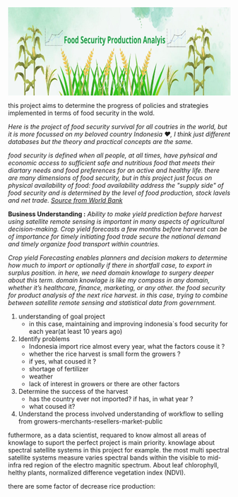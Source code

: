 <img align="center" alt="coding" src="https://github.com/MujibSukriLuman/food-security-production-analysis/blob/main/food%20security.jpg" width="1200" height="200" style="max-width: 100%;">

this project aims to determine the progress of policies and strategies implemented in terms of food security in the wold.

*Here is the project of food security survival for all coutries in the world, but it is more focussed on my beloved country Indonesia ♥️, I think just different databases but the theory and practical concepts are the same.*

*food security is defined when all people, at all times, have pyhsical and economic access to sufficient safe and nutritious food that meets their diartary needs and food preferences for an active and healthy life. there are many dimensions of food security, but in this project just focus on physical availability of food: food availability address the "supply side" of food security and is determined by the level of food production, stock lavels and net trade. [Source from World Bank](https://www.worldbank.org/en/topic/agriculture/brief/food-security-update/what-is-food-security)*


**Business Understanding :**
*Ability to make yield prediction before harvest using satellite remote sensing is important in many aspects of agricultural decision-making. Crop yield forecasts a few months before harvest can be of importance for timely initiating food trade secure the national demand and timely organize food transport within countries.*

*Crop yield Forecasting enables planners and decision makers to determine how much to import or optionally if there in shortfall case, to export in surplus position. in here, we need domain knowlage to surgery deeper about this term. domain knowlage is like my compass in any domain, whether it’s healthcare, finance, marketing, or any other.
the food security for product analysis of the next rice harvest. in this case, trying to combine between satellite remote sensing and statistical data from government.*
  
1. understanding of goal project
   - in this case, maintaining and improving indonesia`s food security for each year(at least 10 years ago)
2. Identify problems
   - Indonesia import rice almost every year, what the factors couse it ?
   - whether the rice harvest is small form the growers ?
   - if yes, what coused it ?
   - shortage of fertilizer
   - weather
   - lack of interest in growers or there are other factors
3. Determine the success of the harvest
   - has the country ever not imported? if has, in what year ?
   - what coused it?
4. Understand the process involved understanding of workflow to selling
   from growers-merchants-resellers-market-public

futhermore, as a data scientist, requared to know almost all areas of knowlage to suport the perfect project is main priority. knowlage about spectral satellite systems in this project for example. the most multi spectral satellite systems measure varies spectral bands within the visible to mid-infra red region of the electro magnitic spectrum. About leaf chlorophyll, helthy plants, normalized difference vegetation index (NDVI).

there are some factor of decrease rice production:







